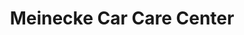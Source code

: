 ---
title: "Meinecke Car Care Center"
url: /tucson/meinecke-car-care-center/
shop: Autowerkstatt
---